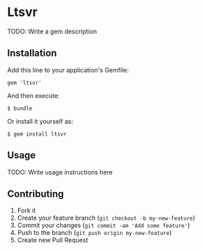 # Ltsvr

TODO: Write a gem description

## Installation

Add this line to your application's Gemfile:

    gem 'ltsvr'

And then execute:

    $ bundle

Or install it yourself as:

    $ gem install ltsvr

## Usage

TODO: Write usage instructions here

## Contributing

1. Fork it
2. Create your feature branch (`git checkout -b my-new-feature`)
3. Commit your changes (`git commit -am 'Add some feature'`)
4. Push to the branch (`git push origin my-new-feature`)
5. Create new Pull Request
